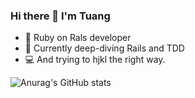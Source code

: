 ### Hi there 👋  I'm Tuang

<!--
**tuang3142/tuang3142** is a ✨ _special_ ✨ repository because its `README.md` (this file) appears on your GitHub profile.

Here are some ideas to get you started:
-->
- 🚀   Ruby on Rals developer
- 🦾   Currently deep-diving Rails and TDD
- 💻   And trying to hjkl the right way.

![Anurag's GitHub stats](https://github-readme-stats.vercel.app/api?username=tuang3142&count_private=true&show_icons=true&theme=gruvbox)
